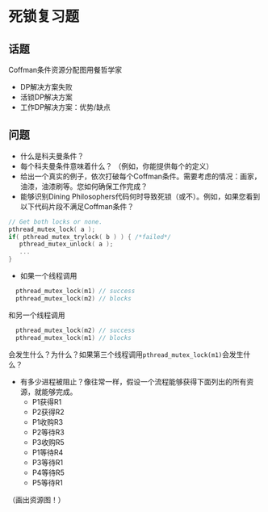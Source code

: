 # 死锁复习题

## 话题

Coffman条件资源分配图用餐哲学家

*   DP解决方案失败
*   活锁DP解决方案
*   工作DP解决方案：优势/缺点

## 问题

*   什么是科夫曼条件？
*   每个科夫曼条件意味着什么？ （例如，你能提供每个的定义）
*   给出一个真实的例子，依次打破每个Coffman条件。需要考虑的情况：画家，油漆，油漆刷等。您如何确保工作完成？
*   能够识别Dining Philosophers代码何时导致死锁（或不）。例如，如果您看到以下代码片段不满足Coffman条件？

```c
// Get both locks or none.
pthread_mutex_lock( a );
if( pthread_mutex_trylock( b ) ) { /*failed*/
   pthread_mutex_unlock( a );
   ...
}
```

*   如果一个线程调用

```c
  pthread_mutex_lock(m1) // success
  pthread_mutex_lock(m2) // blocks
```

和另一个线程调用

```c
  pthread_mutex_lock(m2) // success
  pthread_mutex_lock(m1) // blocks
```

会发生什么？为什么？如果第三个线程调用`pthread_mutex_lock(m1)`会发生什么？

*   有多少进程被阻止？像往常一样，假设一个流程能够获得下面列出的所有资源，就能够完成。
    *   P1获得R1
    *   P2获得R2
    *   P1收购R3
    *   P2等待R3
    *   P3收购R5
    *   P1等待R4
    *   P3等待R1
    *   P4等待R5
    *   P5等待R1

（画出资源图！）